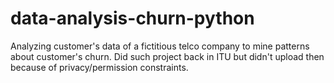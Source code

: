 # data-analysis-churn-python
Analyzing customer's data of a fictitious telco company to mine patterns about customer's churn. Did such project back in ITU but didn't upload then because of privacy/permission constraints.
